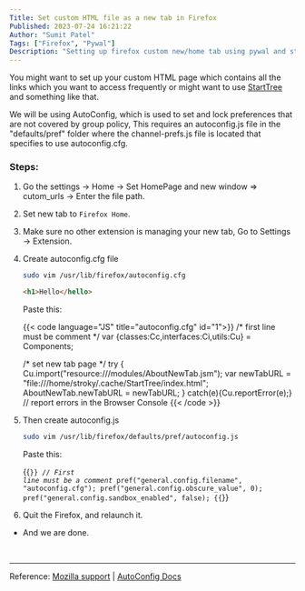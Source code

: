 ```yaml
---
Title: Set custom HTML file as a new tab in Firefox
Published: 2023-07-24 16:21:22
Author: "Sumit Patel"
Tags: ["Firefox", "Pywal"]
Description: "Setting up firefox custom new/home tab using pywal and starttree.py"
---
```


You might want to set up your custom HTML page which contains all the links which you want to access frequently or might want to use [StartTree](https://github.com/Paul-Houser/StartTree) and something like that.

We will be using AutoConfig, which is used to set and lock preferences that are not covered by group policy,
This requires an autoconfig.js file in the "defaults/pref" folder where the channel-prefs.js file is located that specifies to use autoconfig.cfg.

### Steps: 

1. Go the settings → Home → Set HomePage and new window  => cutom_urls → Enter the file path.

2. Set new tab to `Firefox Home`.

3. Make sure no other extension is managing your new tab, Go to Settings → Extension.

4. Create autoconfig.cfg file 


    ```bash
    sudo vim /usr/lib/firefox/autoconfig.cfg
    ```  

    ```html 
    <h1>Hello</hello>
    ```


    Paste this:

    {{< code language="JS" title="autoconfig.cfg" id="1">}}
    /* first line must be comment */
    var {classes:Cc,interfaces:Ci,utils:Cu} = Components;

    /* set new tab page */
    try {
      Cu.import("resource:///modules/AboutNewTab.jsm");
      var newTabURL = "file:///home/stroky/.cache/StartTree/index.html";
      AboutNewTab.newTabURL = newTabURL;
    } catch(e){Cu.reportError(e);} // report errors in the Browser Console
    {{< /code >}}

5. Then create autoconfig.js

    ```bash
    sudo vim /usr/lib/firefox/defaults/pref/autoconfig.js
    ```

    Paste this:

    {{<code language="JS" title="autconfig.js" id="2">}}
    // *First line must be a comment*
    pref("general.config.filename", "autoconfig.cfg");
    pref("general.config.obscure_value", 0);
    pref("general.config.sandbox_enabled", false);
    {{</code>}}

6. Quit the Firefox, and relaunch it.


+ And we are done.

&nbsp;
_______
Reference: 
[Mozilla support](https://support.mozilla.org/en-US/questions/1283835) |
[AutoConfig Docs](https://support.mozilla.org/en-US/kb/customizing-firefox-using-autoconfig)

